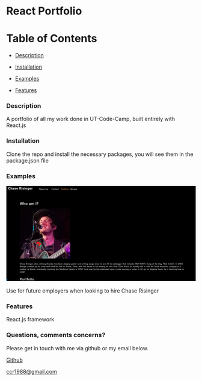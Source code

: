 # React Portfolio
# Table of Contents

- [Description](#description)

- [Installation](#installation)

- [Examples](#examples)

- [Features](#features)

### Description 

A portfolio of all my work done in UT-Code-Camp, built entirely with React.js

### Installation

Clone the repo and install the necessary packages, you will see them in the package.json file

### Examples 
![image of deployed site](src/assets/large/screenshot.jpg?raw=true "Command Prompt")

Use for future employers when looking to hire Chase Risinger


### Features

React.js framework

### Questions, comments concerns? 

Please get in touch with me via github or my email below.

[Github](https://www.github.com/chase-risinger)

ccr1988@gmail.com


